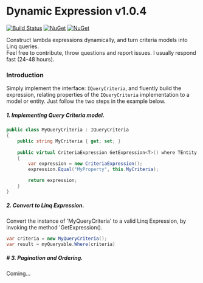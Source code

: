 # Dynamic Expression v1.0.4
[![Build Status](https://travis-ci.org/vivet/DynamicExpression.svg?branch=master)](https://travis-ci.org/vivet/DynamicExpression)
[![NuGet](https://img.shields.io/nuget/dt/DynamicExpression.svg)](https://www.nuget.org/packages/DynamicExpression/)
[![NuGet](https://img.shields.io/nuget/v/DynamicExpression.svg)](https://www.nuget.org/packages/DynamicExpression/)

Construct lambda expressions dynamically, and turn criteria models into Linq queries.  
Feel free to contribute, throw questions and report issues. I usually respond fast (24-48 hours).  
  
### Introduction
Simply implement the interface: ```IQueryCriteria```, and fluently build the expression, relating properties of the ```IQueryCriteria``` implementation to a model or entity. Just follow the two steps in the example below.

##### 1. Implementing Query Criteria model.
```csharp
public class MyQueryCriteria : IQueryCriteria
{
    public string MyCriteria { get; set; }
    
    public virtual CriteriaExpression GetExpression<T>() where TEntity : class
    {
        var expression = new CriteriaExpression();
        expression.Equal("MyProperty", this.MyCriteria);

        return expression;
    }
}
```
  
##### 2. Convert to Linq Expression.
Convert the instance of 'MyQueryCriteria' to a valid Linq Expression, by invoking the method 'GetExpression<T>().
```csharp
var criteria = new MyQueryCriteria();
var result = myQueryable.Where(criteria) 
```
  
##### # 3. Pagination and Ordering.
Coming...
